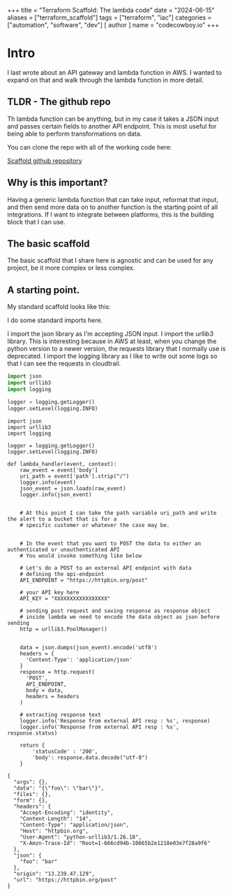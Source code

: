 +++
title = "Terraform Scaffold: The lambda code"
date = "2024-06-15"
aliases = ["terraform_scaffold"]
tags = ["terraform", "iac"]
categories = ["automation", "software", "dev"]
[ author ]
  name = "codecowboy.io"
+++

# Intro
I last wrote about an API gateway and lambda function in AWS. I wanted to expand on that and walk through the lambda function in more detail.

## TLDR - The github repo
Th lambda function can be anything, but in my case it takes a JSON input and passes certain fields to another API endpoint. This is most useful for being able to perform transformations on data.

You can clone the repo with all of the working code here:

[Scaffold github repository](https://github.com/codecowboydotio/scaffolds)

## Why is this important?
Having a generic lambda function that can take input, reformat that input, and then send more data on to another function is the starting point of all integrations. If I want to integrate between platforms, this is the building block that I can use.

## The basic scaffold

The basic scaffold that I share here is agnostic and can be used for any project, be it more complex or less complex.

## A starting point.
My standard scaffold looks like this:

I do some standard imports here. 

I import the json library as I'm accepting JSON input. 
I import the urllib3 library. This is interesting because in AWS at least, when you change the python version to a newer version, the requests library that I normally use is deprecated.
I import the logging library as I like to write out some logs so that I can see the requests in cloudtrail.

```Python
import json
import urllib3
import logging

logger = logging.getLogger()
logger.setLevel(logging.INFO)
```


```
import json
import urllib3
import logging

logger = logging.getLogger()
logger.setLevel(logging.INFO)

def lambda_handler(event, context):
    raw_event = event['body']
    uri_path = event['path'].strip("/")
    logger.info(event)
    json_event = json.loads(raw_event)
    logger.info(json_event)


    # At this point I can take the path variable uri_path and write the alert to a bucket that is for a
    # specific customer or whatever the case may be.


    # In the event that you want to POST the data to either an authenticated or unauthenticated API
    # You would invoke something like below

    # Let's do a POST to an external API endpoint with data
    # defining the api-endpoint
    API_ENDPOINT = "https://httpbin.org/post"

    # your API key here
    API_KEY = "XXXXXXXXXXXXXXXXX"

    # sending post request and saving response as response object
    # inside lambda we need to encode the data object as json before sending
    http = urllib3.PoolManager()


    data = json.dumps(json_event).encode('utf8')
    headers = {
      'Content-Type': 'application/json'
    }
    response = http.request(
      'POST',
      API_ENDPOINT,
      body = data,
      headers = headers
    )

    # extracting response text
    logger.info('Response from external API resp : %s', response)
    logger.info('Response from external API resp : %s', response.status)

    return {
        'statusCode' : '200',
        'body': response.data.decode("utf-8")
    }
```

```
{
  "args": {},
  "data": "{\"foo\": \"bar\"}",
  "files": {},
  "form": {},
  "headers": {
    "Accept-Encoding": "identity",
    "Content-Length": "14",
    "Content-Type": "application/json",
    "Host": "httpbin.org",
    "User-Agent": "python-urllib3/1.26.18",
    "X-Amzn-Trace-Id": "Root=1-666cd94b-10665b2e1218e03e7f28a9f6"
  },
  "json": {
    "foo": "bar"
  },
  "origin": "13.239.47.129",
  "url": "https://httpbin.org/post"
}
```
